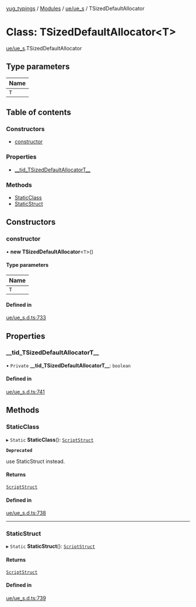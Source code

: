[yug_typings](../README.md) / [Modules](../modules.md) / [ue/ue\_s](../modules/ue_ue_s.md) / TSizedDefaultAllocator

# Class: TSizedDefaultAllocator<T\>

[ue/ue_s](../modules/ue_ue_s.md).TSizedDefaultAllocator

## Type parameters

| Name |
| :------ |
| `T` |

## Table of contents

### Constructors

- [constructor](ue_ue_s.TSizedDefaultAllocator.md#constructor)

### Properties

- [\_\_tid\_TSizedDefaultAllocatorT\_\_](ue_ue_s.TSizedDefaultAllocator.md#__tid_tsizeddefaultallocatort__)

### Methods

- [StaticClass](ue_ue_s.TSizedDefaultAllocator.md#staticclass)
- [StaticStruct](ue_ue_s.TSizedDefaultAllocator.md#staticstruct)

## Constructors

### constructor

• **new TSizedDefaultAllocator**<`T`\>()

#### Type parameters

| Name |
| :------ |
| `T` |

#### Defined in

[ue/ue_s.d.ts:733](https://github.com/YugMetaverse/yug_typings/blob/25cad34/ue/ue_s.d.ts#L733)

## Properties

### \_\_tid\_TSizedDefaultAllocatorT\_\_

• `Private` **\_\_tid\_TSizedDefaultAllocatorT\_\_**: `boolean`

#### Defined in

[ue/ue_s.d.ts:741](https://github.com/YugMetaverse/yug_typings/blob/25cad34/ue/ue_s.d.ts#L741)

## Methods

### StaticClass

▸ `Static` **StaticClass**(): [`ScriptStruct`](ue_ue.ScriptStruct.md)

**`Deprecated`**

use StaticStruct instead.

#### Returns

[`ScriptStruct`](ue_ue.ScriptStruct.md)

#### Defined in

[ue/ue_s.d.ts:738](https://github.com/YugMetaverse/yug_typings/blob/25cad34/ue/ue_s.d.ts#L738)

___

### StaticStruct

▸ `Static` **StaticStruct**(): [`ScriptStruct`](ue_ue.ScriptStruct.md)

#### Returns

[`ScriptStruct`](ue_ue.ScriptStruct.md)

#### Defined in

[ue/ue_s.d.ts:739](https://github.com/YugMetaverse/yug_typings/blob/25cad34/ue/ue_s.d.ts#L739)
